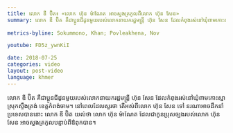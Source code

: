 ```yaml
---
title: លោក ឌី ប៊ិត៖ «‍លោក ហ៊ុន ម៉ាណែត អាចស្នងត្រកូលពីលោក ហ៊ុន សែន»
summary: លោក ឌី ប៊ិត គឺជាប្អូនជីដូនមួយរបស់លោកនាយករដ្ឋមន្ត្រី ហ៊ុន សែន ដែលកំពុងរស់នៅឃុំពាមកោះស្នា ស្រុកស្ទឹងត្រង់ ខេត្តកំពង់ចាម។ នៅពេលដែលសួរថា តើអស់ពីលោក ហ៊ុន សែន ទៅ នរណាអាចដឹកនាំប្រទេសបាននោះ លោក ឌី ប៊ិត យល់ថា លោក ហ៊ុន ម៉ាណែត ដែលជាកូនប្រុសច្បងរបស់លោក ហ៊ុន សែន អាចស្នងត្រកូលបន្ទាប់ពីឳពុកបាន។
 
metrics-byline: Sokummono, Khan; Povleakhena, Nov

youtube: FD5z_ywnKiI

date: 2018-07-25
categories: video
layout: post-video
language: khmer
---
```


លោក ឌី ប៊ិត គឺជាប្អូនជីដូនមួយរបស់លោកនាយករដ្ឋមន្ត្រី ហ៊ុន សែន ដែលកំពុងរស់នៅឃុំពាមកោះស្នា ស្រុកស្ទឹងត្រង់ ខេត្តកំពង់ចាម។ នៅពេលដែលសួរថា តើអស់ពីលោក ហ៊ុន សែន ទៅ នរណាអាចដឹកនាំប្រទេសបាននោះ លោក ឌី ប៊ិត យល់ថា លោក ហ៊ុន ម៉ាណែត ដែលជាកូនប្រុសច្បងរបស់លោក ហ៊ុន សែន អាចស្នងត្រកូលបន្ទាប់ពីឳពុកបាន។